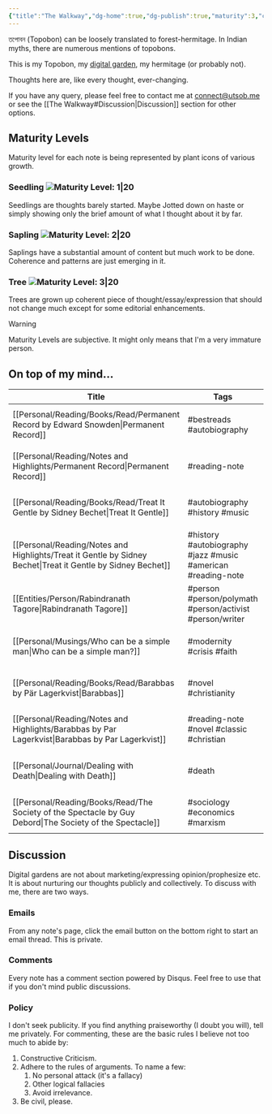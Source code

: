 ```yaml
---
{"title":"The Walkway","dg-home":true,"dg-publish":true,"maturity":3,"created":"2023-01-02T21:30:15+06:00","updated":"2023-01-19T00:17:27+06:00","dg-metatags":{"description":"Utsob's Digital Garden","og:description":"Utsob's Digital Garden"},"permalink":"/the-walkway/","metatags":{"description":"Utsob's Digital Garden","og:description":"Utsob's Digital Garden"},"tags":["gardenEntry"],"dgPassFrontmatter":true}
---
```


তপোবন (Topobon) can be loosely translated to forest-hermitage. In Indian myths, there are numerous mentions of topobons.

This is my Topobon, my [digital garden](https://cagrimmett.com/notes/2020/11/08/what-are-digital-gardens/), my hermitage (or probably not).

Thoughts here are, like every thought, ever-changing.

If you have any query, please feel free to contact me at [connect@utsob.me](mailto:connect@utsob.me) or see the [[The Walkway#Discussion\|Discussion]] section for other options.

## Maturity Levels
Maturity level for each note is being represented by plant icons of various growth.

### Seedling ![Maturity Level: 1|20](https://topobon.utsob.me/img/tree-1.svg)
Seedlings are thoughts barely started. Maybe Jotted down on haste or simply showing only the brief amount of what I thought about it by far.

### Sapling ![Maturity Level: 2|20](https://topobon.utsob.me/img/tree-2.svg)
Saplings have a substantial amount of content but much work to be done. Coherence and patterns are just emerging in it.

### Tree ![Maturity Level: 3|20](https://topobon.utsob.me/img/tree-3.svg)
Trees are grown up coherent piece of thought/essay/expression that should not change much except for some editorial enhancements.


> [!Warning] 
> Maturity Levels are subjective. It might only means that I'm a very immature person.


## On top of my mind…
| Title                                                                                                           | Tags                                                         | Updated                                                   | Created                                                   |
| --------------------------------------------------------------------------------------------------------------- | ------------------------------------------------------------ | --------------------------------------------------------- | --------------------------------------------------------- |
| [[Personal/Reading/Books/Read/Permanent Record by Edward Snowden\|Permanent Record]]                         | #bestreads #autobiography                                    | <center><small>Jan 19, 2023<hr/>01:03 pm</small></center> | <center><small>Nov 04, 2019<hr/>12:00 am</small></center> |
| [[Personal/Reading/Notes and Highlights/Permanent Record\|Permanent Record]]                                 | #reading-note                                                | <center><small>Jan 19, 2023<hr/>01:00 pm</small></center> | <center><small>Nov 15, 2019<hr/>05:42 pm</small></center> |
| [[Personal/Reading/Books/Read/Treat It Gentle by Sidney Bechet\|Treat It Gentle]]                            | #autobiography #history #music                               | <center><small>Jan 19, 2023<hr/>12:58 pm</small></center> | <center><small>Jul 25, 2020<hr/>12:00 am</small></center> |
| [[Personal/Reading/Notes and Highlights/Treat it Gentle by Sidney Bechet\|Treat it Gentle by Sidney Bechet]] | #history #autobiography #jazz #music #american #reading-note | <center><small>Jan 19, 2023<hr/>12:56 pm</small></center> | <center><small>Aug 28, 2021<hr/>06:01 am</small></center> |
| [[Entities/Person/Rabindranath Tagore\|Rabindranath Tagore]]                                                 | #person #person/polymath #person/activist #person/writer     | <center><small>Jan 19, 2023<hr/>12:40 pm</small></center> | <center><small>Jan 15, 2023<hr/>10:57 am</small></center> |
| [[Personal/Musings/Who can be a simple man\|Who can be a simple man?]]                                       | #modernity #crisis #faith                                    | <center><small>Jan 19, 2023<hr/>11:57 am</small></center> | <center><small>Jan 14, 2023<hr/>09:38 pm</small></center> |
| [[Personal/Reading/Books/Read/Barabbas by Pär Lagerkvist\|Barabbas]]                                         | #novel #christianity                                         | <center><small>Jan 18, 2023<hr/>01:40 am</small></center> | <center><small>Feb 24, 2021<hr/>12:00 am</small></center> |
| [[Personal/Reading/Notes and Highlights/Barabbas by Par Lagerkvist\|Barabbas by Par Lagerkvist]]             | #reading-note #novel #classic #christian                     | <center><small>Jan 18, 2023<hr/>01:35 am</small></center> | <center><small>Mar 21, 2021<hr/>02:26 pm</small></center> |
| [[Personal/Journal/Dealing with Death\|Dealing with Death]]                                                  | #death                                                       | <center><small>Jan 17, 2023<hr/>04:03 pm</small></center> | <center><small>Oct 18, 2021<hr/>09:38 pm</small></center> |
| [[Personal/Reading/Books/Read/The Society of the Spectacle by Guy Debord\|The Society of the Spectacle]]     | #sociology #economics #marxism                               | <center><small>Jan 17, 2023<hr/>12:13 pm</small></center> | <center><small>Mar 30, 2022<hr/>12:00 am</small></center> |

## Discussion
Digital gardens are not about marketing/expressing opinion/prophesize etc. It is about nurturing our thoughts publicly and collectively. To discuss with me, there are two ways.

### Emails
From any note's page, click the email button on the bottom right to start an email thread. This is private.

### Comments
Every note has a comment section powered by Disqus. Feel free to use that if you don't mind public discussions.

### Policy
I don't seek publicity. If you find anything praiseworthy (I doubt you will), tell me privately. For commenting, these are the basic rules I believe not too much to abide by:
1. Constructive Criticism.
2. Adhere to the rules of arguments. To name a few:
    1. No personal attack (it's a fallacy)
    2. Other logical fallacies
    3. Avoid irrelevance.
3. Be civil, please.

